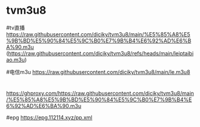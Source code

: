 # tvm3u8

#tv直播
https://raw.githubusercontent.com/diciky/tvm3u8/main/%E5%85%A8%E5%9B%BD%E5%90%84%E5%9C%B0%E7%9B%B4%E6%92%AD%E6%BA%90.m3u
(https://raw.githubusercontent.com/diciky/tvm3u8/refs/heads/main/leiptaibiao.m3u)

#电信m3u
https://raw.githubusercontent.com/diciky/tvm3u8/main/le.m3u8

#
https://ghproxy.com/https://raw.githubusercontent.com/diciky/tvm3u8/main/%E5%85%A8%E5%9B%BD%E5%90%84%E5%9C%B0%E7%9B%B4%E6%92%AD%E6%BA%90.m3u

#epg
https://epg.112114.xyz/pp.xml
